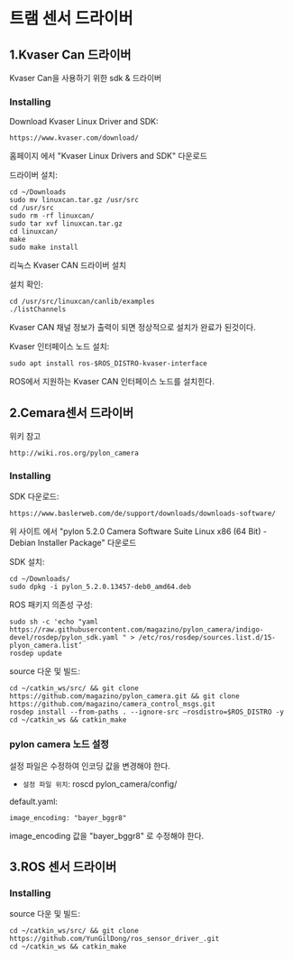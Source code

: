 트램 센서 드라이버
===================================

1.Kvaser Can 드라이버
-----------------------------------
Kvaser Can을 사용하기 위한 sdk & 드라이버

### Installing ###

Download Kvaser Linux Driver and SDK:

    https://www.kvaser.com/download/

홈페이지 에서 "Kvaser Linux Drivers and SDK" 다운로드

드라이버 설치:

    cd ~/Downloads
    sudo mv linuxcan.tar.gz /usr/src
    cd /usr/src
    sudo rm -rf linuxcan/
    sudo tar xvf linuxcan.tar.gz
    cd linuxcan/
    make
    sudo make install

리눅스 Kvaser CAN 드라이버 설치

설치 확인:

    cd /usr/src/linuxcan/canlib/examples
    ./listChannels    

Kvaser CAN 채널 정보가 출력이 되면 정상적으로 설치가 완료가 된것이다.


Kvaser 인터페이스 노드 설치:    

    sudo apt install ros-$ROS_DISTRO-kvaser-interface

ROS에서 지원하는 Kvaser CAN 인터페이스 노드를 설치힌다.


2.Cemara센서 드라이버
-----------------------------------
위키 참고

    http://wiki.ros.org/pylon_camera

### Installing ###

SDK 다운로드:

    https://www.baslerweb.com/de/support/downloads/downloads-software/    

위 사이트 에서 "pylon 5.2.0 Camera Software Suite Linux x86 (64 Bit) - Debian Installer Package" 다운로드

SDK 설치:

    cd ~/Downloads/
    sudo dpkg -i pylon_5.2.0.13457-deb0_amd64.deb

ROS 패키지 의존성 구성:

    sudo sh -c 'echo "yaml https://raw.githubusercontent.com/magazino/pylon_camera/indigo-devel/rosdep/pylon_sdk.yaml " > /etc/ros/rosdep/sources.list.d/15-plyon_camera.list’
    rosdep update


source 다운 및 빌드:    

    cd ~/catkin_ws/src/ && git clone https://github.com/magazino/pylon_camera.git && git clone https://github.com/magazino/camera_control_msgs.git
    rosdep install --from-paths . --ignore-src —rosdistro=$ROS_DISTRO -y
    cd ~/catkin_ws && catkin_make

### pylon camera 노드 설정 ###
설정 파일은 수정하여 인코딩 값을 변경해야 한다.

 * `설정 파일 위치`: roscd pylon_camera/config/

default.yaml:

    image_encoding: "bayer_bggr8"

image_encoding 값을 "bayer_bggr8" 로 수정해야 한다.

3.ROS 센서 드라이버
-----------------------------------

### Installing ###

source 다운 및 빌드:    

    cd ~/catkin_ws/src/ && git clone https://github.com/YunGilDong/ros_sensor_driver_.git    
    cd ~/catkin_ws && catkin_make